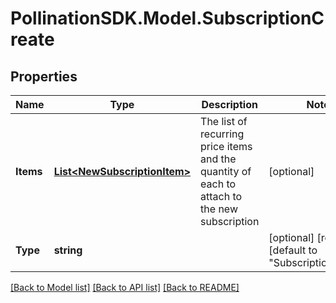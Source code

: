 
# PollinationSDK.Model.SubscriptionCreate

## Properties

Name | Type | Description | Notes
------------ | ------------- | ------------- | -------------
**Items** | [**List&lt;NewSubscriptionItem&gt;**](NewSubscriptionItem.md) | The list of recurring price items and the quantity of each to attach to the new subscription | [optional] 
**Type** | **string** |  | [optional] [readonly] [default to "SubscriptionCreate"]

[[Back to Model list]](../README.md#documentation-for-models)
[[Back to API list]](../README.md#documentation-for-api-endpoints)
[[Back to README]](../README.md)

